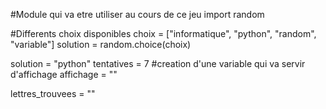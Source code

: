 #Module qui va etre utiliser au cours de ce jeu
import random

#Differents choix disponibles
choix = ["informatique", "python", "random", "variable"]
solution = random.choice(choix)

solution = "python"
tentatives = 7
#creation d'une variable qui va servir d'affichage 
affichage = ""

lettres_trouvees = ""
